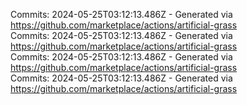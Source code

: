 Commits: 2024-05-25T03:12:13.486Z - Generated via https://github.com/marketplace/actions/artificial-grass
<br>
Commits: 2024-05-25T03:12:13.486Z - Generated via https://github.com/marketplace/actions/artificial-grass
<br>
Commits: 2024-05-25T03:12:13.486Z - Generated via https://github.com/marketplace/actions/artificial-grass
<br>
Commits: 2024-05-25T03:12:13.486Z - Generated via https://github.com/marketplace/actions/artificial-grass
<br>
